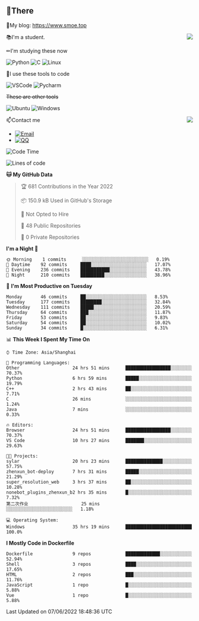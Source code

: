 
## 👏There

📰My blog: https://www.smoe.top

<img align="right" src="https://github-readme-stats.vercel.app/api/top-langs/?username=AkashiCoin"/>


📚I'm a student.

✏I'm studying these now

![Python](https://img.shields.io/badge/-Python-blue?style=flat-square&logo=Python&logoColor=fff)
![C](https://img.shields.io/badge/-C-585858?style=flat-square&logo=C&logoColor=fff)
![Linux](https://img.shields.io/badge/-Linux-black?style=flat-square&logo=Linux&logoColor=fff)

🔨I use these tools to code

![VSCode](https://img.shields.io/badge/-VSCode-blue?style=flat-square&logo=visualstudiocode&logoColor=fff)
![Pycharm](https://img.shields.io/badge/-Pycharm-green?style=flat-square&logo=pycharm&logoColor=fff)

 ~~These are other tools~~

![Ubuntu](https://img.shields.io/badge/-Ubuntu-orange?style=flat-square&logo=Ubuntu&logoColor=fff)
![Windows](https://img.shields.io/badge/-Windows-blue?style=flat-square&logo=Windows&logoColor=fff)

<img align="right" src="https://github-readme-stats.vercel.app/api?username=AkashiCoin" />


📫Contact me

* [![Email](https://img.shields.io/badge/Email-l1040186796@gmail.com-1?style=social&logoColor=fff)](mailto:l1040186796@gmail.com)
* [![QQ](https://img.shields.io/badge/QQ-1040186796-1?style=social&logoColor=fff)](tencent://AddContact/?fromId=45&fromSubId=1&subcmd=all&uin=1040186796&website=www.oicqzone.com)

<!--START_SECTION:waka-->
![Code Time](http://img.shields.io/badge/Code%20Time-0%20secs-blue)

![Lines of code](https://img.shields.io/badge/From%20Hello%20World%20I%27ve%20Written-5%20Thousand%20lines%20of%20code-blue)

**🐱 My GitHub Data** 

> 🏆 681 Contributions in the Year 2022
 > 
> 📦 150.9 kB Used in GitHub's Storage 
 > 
> 🚫 Not Opted to Hire
 > 
> 📜 48 Public Repositories 
 > 
> 🔑 0 Private Repositories  
 > 
**I'm a Night 🦉** 

```text
🌞 Morning    1 commits      ░░░░░░░░░░░░░░░░░░░░░░░░░   0.19% 
🌆 Daytime    92 commits     ████░░░░░░░░░░░░░░░░░░░░░   17.07% 
🌃 Evening    236 commits    ███████████░░░░░░░░░░░░░░   43.78% 
🌙 Night      210 commits    █████████░░░░░░░░░░░░░░░░   38.96%

```
📅 **I'm Most Productive on Tuesday** 

```text
Monday       46 commits     ██░░░░░░░░░░░░░░░░░░░░░░░   8.53% 
Tuesday      177 commits    ████████░░░░░░░░░░░░░░░░░   32.84% 
Wednesday    111 commits    █████░░░░░░░░░░░░░░░░░░░░   20.59% 
Thursday     64 commits     ███░░░░░░░░░░░░░░░░░░░░░░   11.87% 
Friday       53 commits     ██░░░░░░░░░░░░░░░░░░░░░░░   9.83% 
Saturday     54 commits     ██░░░░░░░░░░░░░░░░░░░░░░░   10.02% 
Sunday       34 commits     █░░░░░░░░░░░░░░░░░░░░░░░░   6.31%

```


📊 **This Week I Spent My Time On** 

```text
⌚︎ Time Zone: Asia/Shanghai

💬 Programming Languages: 
Other                    24 hrs 51 mins      █████████████████░░░░░░░░   70.37% 
Python                   6 hrs 59 mins       █████░░░░░░░░░░░░░░░░░░░░   19.79% 
C++                      2 hrs 43 mins       ██░░░░░░░░░░░░░░░░░░░░░░░   7.71% 
C                        26 mins             ░░░░░░░░░░░░░░░░░░░░░░░░░   1.24% 
Java                     7 mins              ░░░░░░░░░░░░░░░░░░░░░░░░░   0.33%

🔥 Editors: 
Browser                  24 hrs 51 mins      █████████████████░░░░░░░░   70.37% 
VS Code                  10 hrs 27 mins      ███████░░░░░░░░░░░░░░░░░░   29.63%

🐱‍💻 Projects: 
sylar                    20 hrs 23 mins      ██████████████░░░░░░░░░░░   57.75% 
zhenxun_bot-deploy       7 hrs 31 mins       █████░░░░░░░░░░░░░░░░░░░░   21.29% 
super_resolution_web     3 hrs 37 mins       ██░░░░░░░░░░░░░░░░░░░░░░░   10.28% 
nonebot_plugins_zhenxun_b2 hrs 35 mins       █░░░░░░░░░░░░░░░░░░░░░░░░   7.32% 
第二次作业                    25 mins             ░░░░░░░░░░░░░░░░░░░░░░░░░   1.18%

💻 Operating System: 
Windows                  35 hrs 19 mins      █████████████████████████   100.0%

```

**I Mostly Code in Dockerfile** 

```text
Dockerfile               9 repos             █████████████░░░░░░░░░░░░   52.94% 
Shell                    3 repos             ████░░░░░░░░░░░░░░░░░░░░░   17.65% 
HTML                     2 repos             ███░░░░░░░░░░░░░░░░░░░░░░   11.76% 
JavaScript               1 repo              █░░░░░░░░░░░░░░░░░░░░░░░░   5.88% 
Vue                      1 repo              █░░░░░░░░░░░░░░░░░░░░░░░░   5.88%

```



 Last Updated on 07/06/2022 18:48:36 UTC
<!--END_SECTION:waka-->
